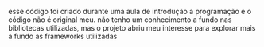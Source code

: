esse código foi criado durante uma aula de introdução a programação e o código não é original meu.
não tenho um conhecimento a fundo nas bibliotecas utilizadas, mas o projeto abriu meu interesse para explorar mais a fundo as frameworks utilizadas 
